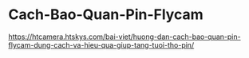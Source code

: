 # Cach-Bao-Quan-Pin-Flycam
https://htcamera.htskys.com/bai-viet/huong-dan-cach-bao-quan-pin-flycam-dung-cach-va-hieu-qua-giup-tang-tuoi-tho-pin/
